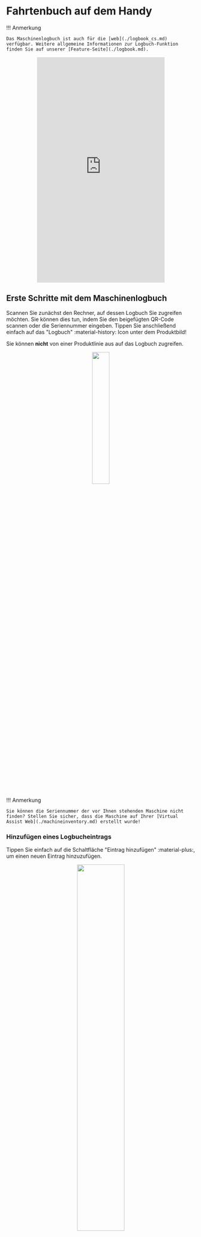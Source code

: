 # Fahrtenbuch auf dem Handy
!!! Anmerkung

    Das Maschinenlogbuch ist auch für die [web](./logbook_cs.md) verfügbar. Weitere allgemeine Informationen zur Logbuch-Funktion finden Sie auf unserer [Feature-Seite](./logbook.md).

<div style="display: flex; justify-content: center; align-items: center;">
    <iframe width="340" height="600" src="https://www.loom.com/embed/17772bd8e28b45b092d499f6e647c498?sid=ff39838d-0114-4f02-8516-360875222f02" frameborder="0" webkitallowfullscreen mozallowfullscreen allowfullscreen></iframe>
</div>

## Erste Schritte mit dem Maschinenlogbuch
Scannen Sie zunächst den Rechner, auf dessen Logbuch Sie zugreifen möchten. Sie können dies tun, indem Sie den beigefügten QR-Code scannen oder die Seriennummer eingeben. Tippen Sie anschließend einfach auf das "Logbuch" :material-history: Icon unter dem Produktbild!

Sie können **nicht** von einer Produktlinie aus auf das Logbuch zugreifen.

<p align="center"><img src="https://i.imgur.com/pAmAHTF.giff" width="30%"></p>

!!! Anmerkung

    Sie können die Seriennummer der vor Ihnen stehenden Maschine nicht finden? Stellen Sie sicher, dass die Maschine auf Ihrer [Virtual Assist Web](./machineinventory.md) erstellt wurde!

### Hinzufügen eines Logbucheintrags

Tippen Sie einfach auf die Schaltfläche "Eintrag hinzufügen" :material-plus:, um einen neuen Eintrag hinzuzufügen.

<p align="center"><img src="https://i.imgur.com/PiIpt1F.gif" width="50%"></p>

Stellen Sie sicher, dass Sie einen Titel und eine Kategorie hinzufügen und die Arbeit beschreiben, die auf dem Computer ausgeführt wurde. Sie können auch Bilder oder Videos anhängen, die Sie zuvor aufgenommen haben. Ein Bild sagt mehr als tausend Worte!

### Logbucheinträge Einsehen

Sie können jederzeit alle Einträge sehen, die Sie und Ihre Kollegen für eine bestimmte Maschine hinzugefügt haben. Sie können auch Bilder sehen und die angehängten Videos abspielen. 

<p align="center"><img src="https://i.imgur.com/kHjpJQo.gif" width="50%"></p>

Sie können die Filter auch verwenden, um nach einem bestimmten Text oder dem Datum des Logbucheintrags zu suchen, um die Dinge einzugrenzen.

